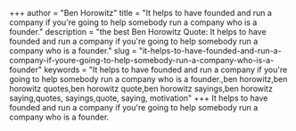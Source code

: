 +++
author = "Ben Horowitz"
title = "It helps to have founded and run a company if you're going to help somebody run a company who is a founder."
description = "the best Ben Horowitz Quote: It helps to have founded and run a company if you're going to help somebody run a company who is a founder."
slug = "it-helps-to-have-founded-and-run-a-company-if-youre-going-to-help-somebody-run-a-company-who-is-a-founder"
keywords = "It helps to have founded and run a company if you're going to help somebody run a company who is a founder.,ben horowitz,ben horowitz quotes,ben horowitz quote,ben horowitz sayings,ben horowitz saying,quotes, sayings,quote, saying, motivation"
+++
It helps to have founded and run a company if you're going to help somebody run a company who is a founder.
